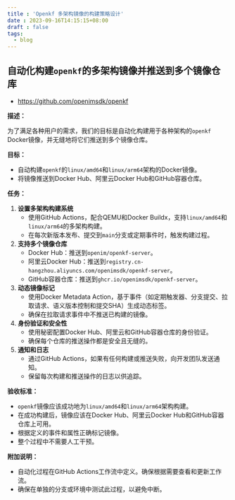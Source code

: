 ```yaml
---
title : 'Openkf 多架构镜像的构建策略设计'
date : 2023-09-16T14:15:15+08:00
draft : false
tags:
  - blog
---
```


## 自动化构建`openkf`的多架构镜像并推送到多个镜像仓库

+ https://github.com/openimsdk/openkf

**描述：**

为了满足各种用户的需求，我们的目标是自动化构建用于各种架构的`openkf` Docker镜像，并无缝地将它们推送到多个镜像仓库。

**目标：**

- 自动构建`openkf`的`linux/amd64`和`linux/arm64`架构的Docker镜像。
- 将镜像推送到Docker Hub、阿里云Docker Hub和GitHub容器仓库。

**任务：**

1. **设置多架构构建系统**
   - 使用GitHub Actions，配合QEMU和Docker Buildx，支持`linux/amd64`和`linux/arm64`的多架构构建。
   - 在每次新版本发布、提交到`main`分支或定期事件时，触发构建过程。
2. **支持多个镜像仓库**
   - Docker Hub：推送到`openim/openkf-server`。
   - 阿里云Docker Hub：推送到`registry.cn-hangzhou.aliyuncs.com/openimsdk/openkf-server`。
   - GitHub容器仓库：推送到`ghcr.io/openimsdk/openkf-server`。
3. **动态镜像标记**
   - 使用Docker Metadata Action，基于事件（如定期触发器、分支提交、拉取请求、语义版本控制和提交SHA）生成动态标签。
   - 确保在拉取请求事件中不推送已构建的镜像。
4. **身份验证和安全性**
   - 使用秘密配置Docker Hub、阿里云和GitHub容器仓库的身份验证。
   - 确保每个仓库的推送操作都是安全且无缝的。
5. **通知和日志**
   - 通过GitHub Actions，如果有任何构建或推送失败，向开发团队发送通知。
   - 保留每次构建和推送操作的日志以供追踪。

**验收标准：**

- `openkf`镜像应该成功地为`linux/amd64`和`linux/arm64`架构构建。
- 在成功构建后，镜像应该在Docker Hub、阿里云Docker Hub和GitHub容器仓库上可用。
- 根据定义的事件和属性正确标记镜像。
- 整个过程中不需要人工干预。

**附加说明：**

- 自动化过程在GitHub Actions工作流中定义。确保根据需要查看和更新工作流。
- 确保在单独的分支或环境中测试此过程，以避免中断。
